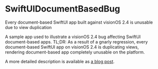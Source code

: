 # SwiftUIDocumentBasedBug
Every document-based SwiftUI app built against visionOS 2.4 is unusable due to view duplication

A sample app used to illustrate a visionOS 2.4 bug affecting SwiftUI document-based apps. TL;DR: As a result of a gnarly regression, every document-based SwiftUI app on visionOS 2.4 is duplicating views, rendering document-based app completely unusable on the platform.

A more detailed description is available as [a blog post](https://philz.blog/document-based-swiftui-apps-on-visionos-2-4-unusable/).
